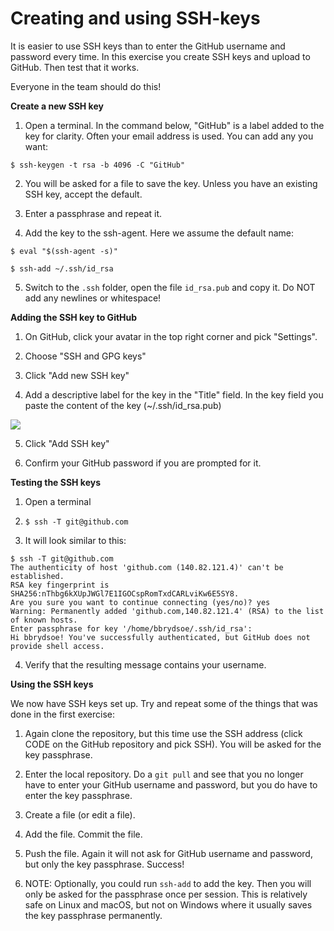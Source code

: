 # Creating and using SSH-keys

It is easier to use SSH keys than to enter the GitHub username and password every time. In this exercise you create SSH keys and upload to GitHub. Then test that it works. 

Everyone in the team should do this! 

**Create a new SSH key**

1. Open a terminal. In the command below, "GitHub" is a label added to the key for clarity. Often your email address is used. You can add any you want: 

```
$ ssh-keygen -t rsa -b 4096 -C "GitHub"
```

2. You will be asked for a file to save the key. Unless you have an existing SSH key, accept the default.

3. Enter a passphrase and repeat it.

4. Add the key to the ssh-agent. Here we assume the default name: 

```
$ eval "$(ssh-agent -s)"

$ ssh-add ~/.ssh/id_rsa
```

5. Switch to the `.ssh` folder, open the file `id_rsa.pub` and copy it. Do NOT add any newlines or whitespace! 

**Adding the SSH key to GitHub**

1. On GitHub, click your avatar in the top right corner and pick "Settings".

2. Choose "SSH and GPG keys"

3. Click "Add new SSH key"

4. Add a descriptive label for the key in the "Title" field. In the key field you paste the content of the key (~/.ssh/id_rsa.pub)

![](https://i.imgur.com/DzOFZTd.png)

5. Click "Add SSH key"

6. Confirm your GitHub password if you are prompted for it. 

**Testing the SSH keys**

1. Open a terminal

2. `$ ssh -T git@github.com`

3. It will look similar to this: 

```
$ ssh -T git@github.com
The authenticity of host 'github.com (140.82.121.4)' can't be established.
RSA key fingerprint is SHA256:nThbg6kXUpJWGl7E1IGOCspRomTxdCARLviKw6E5SY8.
Are you sure you want to continue connecting (yes/no)? yes
Warning: Permanently added 'github.com,140.82.121.4' (RSA) to the list of known hosts.
Enter passphrase for key '/home/bbrydsoe/.ssh/id_rsa': 
Hi bbrydsoe! You've successfully authenticated, but GitHub does not provide shell access.
```

4. Verify that the resulting message contains your username. 

**Using the SSH keys**

We now have SSH keys set up. Try and repeat some of the things that was done in the first exercise: 

1. Again clone the repository, but this time use the SSH address (click CODE on the GitHub repository and pick SSH). You will be asked for the key passphrase.

2. Enter the local repository. Do a `git pull` and see that you no longer have to enter your GitHub username and password, but you do have to enter the key passphrase. 

3. Create a file (or edit a file). 

4. Add the file. Commit the file.

5. Push the file. Again it will not ask for GitHub username and password, but only the key passphrase. Success! 

6. NOTE: Optionally, you could run `ssh-add` to add the key. Then you will only be asked for the passphrase once per session. This is relatively safe on Linux and macOS, but not on Windows where it usually saves the key passphrase permanently.

